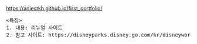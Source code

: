 https://aniestkh.github.io/first_portfolio/

<pre>
<특징>
1. 내용: 리뉴얼 사이트
2. 참고 사이트: https://disneyparks.disney.go.com/kr/disneyworld/

</pre>
